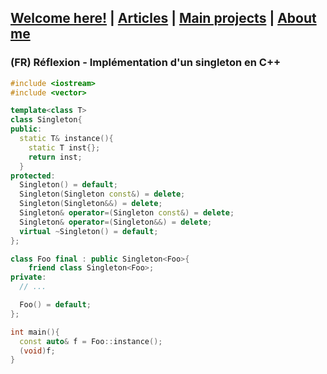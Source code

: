 ## [Welcome here!](https://vpenando.github.io) | [Articles](https://vpenando.github.io/articles.html) | [Main projects](https://vpenando.github.io/projects.html) | [About me](https://vpenando.github.io/about.html)

### (FR) Réflexion - Implémentation d'un singleton en C++

```cpp
#include <iostream>
#include <vector>

template<class T>
class Singleton{
public:
  static T& instance(){
    static T inst{};
    return inst;
  }
protected:
  Singleton() = default;
  Singleton(Singleton const&) = delete;
  Singleton(Singleton&&) = delete;
  Singleton& operator=(Singleton const&) = delete;
  Singleton& operator=(Singleton&&) = delete;
  virtual ~Singleton() = default;
};

class Foo final : public Singleton<Foo>{
    friend class Singleton<Foo>;
private:
  // ...

  Foo() = default;
};

int main(){
  const auto& f = Foo::instance();
  (void)f;
}
```
